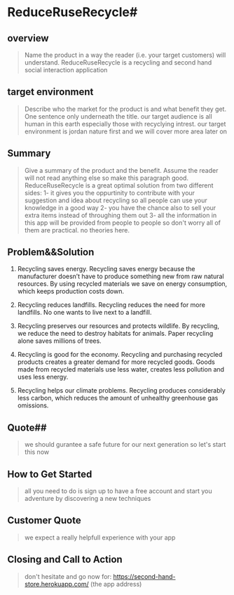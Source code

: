 # ReduceRuseRecycle#

## overview ##
  > Name the product in a way the reader (i.e. your target customers) will understand.
  ReduceRuseRecycle is a recycling and second hand social interaction application 

## target environment ##
  > Describe who the market for the product is and what benefit they get. One sentence only underneath the title.
our target audience is all human in this earth especially those with recyclying intrest.
our target environment is jordan nature first and we will cover more area later on 


## Summary ##
  > Give a summary of the product and the benefit. Assume the reader will not read anything else so make this paragraph good.
>  ReduceRuseRecycle is a great optimal solution from two different sides:
1- it gives you the oppurtinity to contribute with your suggestion and idea about recycling so all people can use your knowledge in a good way 
2- you have the chance also to sell your extra items instead of throughing them out 
3- all the information in this app will be provided from people to people so don't worry all of them are practical. no theories here.

## Problem&&Solution ##
  
 1. Recycling saves energy.
Recycling saves energy because the manufacturer doesn’t have to produce something new from raw natural resources. By using recycled materials we save on energy consumption, which keeps production costs down.

2. Recycling reduces landfills.
Recycling reduces the need for more landfills. No one wants to live next to a landfill.

3. Recycling preserves our resources and protects wildlife.
By recycling, we reduce the need to destroy habitats for animals. Paper recycling alone saves millions of trees.

4. Recycling is good for the economy.
Recycling and purchasing recycled products creates a greater demand for more recycled goods. Goods made from recycled materials use less water, creates less pollution and uses less energy.

5. Recycling helps our climate problems.
Recycling produces considerably less carbon, which reduces the amount of unhealthy greenhouse gas omissions.


## Quote##
  > we should gurantee a safe future for our next generation so let's start this now

## How to Get Started ##
  > all you need to do is sign up to have a free account and start you adventure by discovering a new techniques 

## Customer Quote ##
  > we expect a really helpfull experience with your app 

## Closing and Call to Action ##
  > don't hesitate and go now for: https://second-hand-store.herokuapp.com/ (the app address) 
